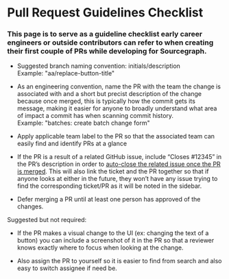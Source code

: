 # Pull Request Guidelines Checklist

### This page is to serve as a guideline checklist early career engineers or outside contributors can refer to when creating their first couple of PRs while developing for Sourcegraph.

- Suggested branch naming convention: initials/description<br>
  Example: "aa/replace-button-title"

- As an engineering convention, name the PR with the team the change is associated with and a short but precist description of the change because once merged, this is typically how the commit gets its message, making it easier for anyone to broadly understand what area of impact a commit has when scanning commit history.<br>
  Example: "batches: create batch change form"

- Apply applicable team label to the PR so that the associated team can easily find and identify PRs at a glance

- If the PR is a result of a related GitHub issue, include “Closes #12345” in the PR’s description in order to [auto-close the related issue once the PR is merged](https://docs.github.com/en/issues/tracking-your-work-with-issues/linking-a-pull-request-to-an-issue). This will also link the ticket and the PR together so that if anyone looks at either in the future, they won’t have any issue trying to find the corresponding ticket/PR as it will be noted in the sidebar.

- Defer merging a PR until at least one person has approved of the changes.

Suggested but not required:

- If the PR makes a visual change to the UI (ex: changing the text of a button) you can include a screenshot of it in the PR so that a reviewer knows exactly where to focus when looking at the change.

- Also assign the PR to yourself so it is easier to find from search and also easy to switch assignee if need be.
